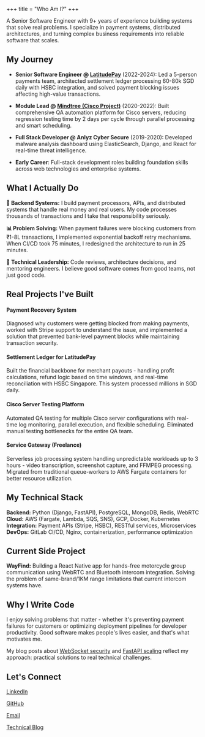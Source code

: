 +++
title = "Who Am I?"
+++

A Senior Software Engineer with 9+ years of experience building systems that solve real problems. I specialize in payment systems, distributed architectures, and turning complex business requirements into reliable software that scales.

## My Journey

- **Senior Software Engineer @ <a href="https://www.latitudefinancial.com.au/" target="_blank" class="red-link">LatitudePay</a>** (2022-2024): Led a 5-person payments team, architected settlement ledger processing 60-80k SGD daily with HSBC integration, and solved payment blocking issues affecting high-value transactions.

- **Module Lead @ <a href="https://www.mindtree.com" target="_blank" class="red-link">Mindtree (Cisco Project)</a>** (2020-2022): Built comprehensive QA automation platform for Cisco servers, reducing regression testing time by 2 days per cycle through parallel processing and smart scheduling.

- **Full Stack Developer @ Anlyz Cyber Secure** (2019-2020): Developed malware analysis dashboard using ElasticSearch, Django, and React for real-time threat intelligence.

- **Early Career**: Full-stack development roles building foundation skills across web technologies and enterprise systems.

## What I Actually Do

**🔧 Backend Systems:** I build payment processors, APIs, and distributed systems that handle real money and real users. My code processes thousands of transactions and I take that responsibility seriously.

**📊 Problem Solving:** When payment failures were blocking customers from ₹1-8L transactions, I implemented exponential backoff retry mechanisms. When CI/CD took 75 minutes, I redesigned the architecture to run in 25 minutes.

**👥 Technical Leadership:** Code reviews, architecture decisions, and mentoring engineers. I believe good software comes from good teams, not just good code.

## Real Projects I've Built

#### Payment Recovery System
Diagnosed why customers were getting blocked from making payments, worked with Stripe support to understand the issue, and implemented a solution that prevented bank-level payment blocks while maintaining transaction security.

#### Settlement Ledger for LatitudePay
Built the financial backbone for merchant payouts - handling profit calculations, refund logic based on time windows, and real-time reconciliation with HSBC Singapore. This system processed millions in SGD daily.

#### Cisco Server Testing Platform
Automated QA testing for multiple Cisco server configurations with real-time log monitoring, parallel execution, and flexible scheduling. Eliminated manual testing bottlenecks for the entire QA team.

#### Service Gateway (Freelance)
Serverless job processing system handling unpredictable workloads up to 3 hours - video transcription, screenshot capture, and FFMPEG processing. Migrated from traditional queue-workers to AWS Fargate containers for better resource utilization.

## My Technical Stack

**Backend:** Python (Django, FastAPI), PostgreSQL, MongoDB, Redis, WebRTC  
**Cloud:** AWS (Fargate, Lambda, SQS, SNS), GCP, Docker, Kubernetes  
**Integration:** Payment APIs (Stripe, HSBC), RESTful services, Microservices  
**DevOps:** GitLab CI/CD, Nginx, containerization, performance optimization  

## Current Side Project

**WayFind:** Building a React Native app for hands-free motorcycle group communication using WebRTC and Bluetooth intercom integration. Solving the problem of same-brand/1KM range limitations that current intercom systems have.

## Why I Write Code

I enjoy solving problems that matter - whether it's preventing payment failures for customers or optimizing deployment pipelines for developer productivity. Good software makes people's lives easier, and that's what motivates me.

My blog posts about [WebSocket security](https://rjsnh1522.github.io/engineering/securing_websocket_connections/) and [FastAPI scaling](https://rjsnh1522.github.io/engineering/websocket_in_fast_api/) reflect my approach: practical solutions to real technical challenges.

## Let's Connect

<a href="https://www.linkedin.com/in/pawan-chaurasia/" class="red-link" target="_blank"><i class="fab fa-linkedin font-awesome-icon-font-size red-link"></i> LinkedIn</a>

<a href="https://github.com/rjsnh1522" class="red-link" target="_blank"><i class="fab fa-github"></i> GitHub</a>

<a href="mailto:rjsnh1522@gmail.com" class="red-link"><i class="fas fa-envelope"></i> Email</a>

<a href="https://rjsnh1522.github.io/" class="red-link" target="_blank"><i class="fas fa-blog"></i> Technical Blog</a>
